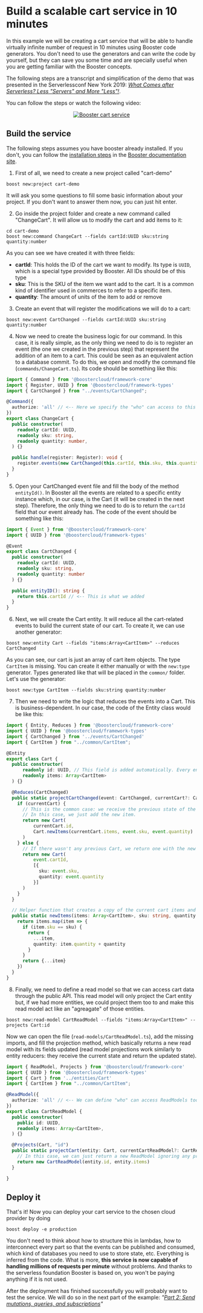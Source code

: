# Build a scalable cart service in 10 minutes

In this example we will be creating a cart service that will be able to handle virtually infinite number of request in
10 minutes using Booster code generators. You don't need to use the generators and can write the code by yourself, but
they can save you some time and are specially useful when you are getting familiar with the Booster concepts.

The following steps are a transcript and simplification of the demo that was presented in the Serverlessconf New York 2019:
_[What Comes after Serverless? Less "Servers" and More "Less"!](https://acloud.guru/series/serverlessconf-nyc-2019/view/after-serverless)_.

You can follow the steps or watch the following video:
<p align="center">
  <a href="https://www.youtube.com/watch?v=DyYB7YscN_c">
    <img src="https://img.youtube.com/vi/DyYB7YscN_c/0.jpg" alt="Booster cart service">
  </a>
</p>

## Build the service
The following steps assumes you have booster already installed. If you don't, you can follow the [installation steps](http://docs.booster.cloud/#installing-booster)
in the [Booster documentation site](http://docs.booster.cloud). 

1. First of all, we need to create a new project called "cart-demo"
```shell script
boost new:project cart-demo
```
It will ask you some questions to fill some basic information about your project. If you don't want to answer them now,
you can just hit enter.

2. Go inside the project folder and create a new command called "ChangeCart". It will allow us to modify the cart and add items to it:
```shell script
cd cart-demo
boost new:command ChangeCart --fields cartId:UUID sku:string quantity:number
```
As you can see we have created it with three fields:
* **cartId**: This holds the ID of the cart we want to modify. Its type is `UUID`, which is a special type provided by Booster. All IDs should be of this type
* **sku**: This is the SKU of the item we want add to the cart. It is a common kind of identifier used in commerces to refer to a specific item.
* **quantity**: The amount of units of the item to add or remove

3. Create an event that will register the modifications we will do to a cart:
```shell script
boost new:event CartChanged --fields cartId:UUID sku:string quantity:number
```

4. Now we need to create the business logic for our command. In this case, it is really simple, as the only thing we need
to do is to register an event (the one we created in the previous step) that represent the addition of an item to a cart.
This could be seen as an equivalent action to a database commit.
To do this, we open and modify the command file (`commands/ChangeCart.ts`). Its code should be something like this:
```typescript
import { Command } from '@boostercloud/framework-core'
import { Register, UUID } from '@boostercloud/framework-types'
import { CartChanged } from "../events/CartChanged";

@Command({
  authorize: 'all' // <-- Here we specify the "who" can access to this command. We'll use 'all' now (public access)
})
export class ChangeCart {
  public constructor(
    readonly cartId: UUID,
    readonly sku: string,
    readonly quantity: number,
  ) {}

  public handle(register: Register): void {
    register.events(new CartChanged(this.cartId, this.sku, this.quantity)) // <-- This is the main change we did
  }
}
```

5. Open your CartChanged event file and fill the body of the method `entityId()`. In Booster all the events are related to
a specific entity instance which, in our case, is the Cart (it will be created in the next step). Therefore, the only thing we need to do is to return the `cartId` field that our event already has.
The code of the event should be something like this:
```typescript
import { Event } from '@boostercloud/framework-core'
import { UUID } from '@boostercloud/framework-types'

@Event
export class CartChanged {
  public constructor(
    readonly cartId: UUID,
    readonly sku: string,
    readonly quantity: number
  ) {}

  public entityID(): string {
    return this.cartId // <-- This is what we added
  }
}
```

6. Next, we will create the Cart entity. It will reduce all the cart-related events to build
the current state of our cart. To create it, we can use another generator:
```shell script
boost new:entity Cart --fields "items:Array<CartItem>" --reduces CartChanged
```
As you can see, our cart is just an array of cart item objects. The type `CartItem` is missing. You can create it either manually or with the `new:type` generator. Types generated like that will be placed in the `common/` folder. Let's use the generator:
```shell script
boost new:type CartItem --fields sku:string quantity:number
```

7. Then we need to write the logic that reduces the events into a Cart. This is business-dependent. In our case,
the code of the Entity class would be like this:
```typescript
import { Entity, Reduces } from '@boostercloud/framework-core'
import { UUID } from '@boostercloud/framework-types'
import { CartChanged } from '../events/CartChanged'
import { CartItem } from "../common/CartItem";

@Entity
export class Cart {
  public constructor(
      readonly id: UUID, // This field is added automatically. Every entity decorated with "@Entity" must have this field
      readonly items: Array<CartItem>
  ) {}

  @Reduces(CartChanged)
  public static projectCartChanged(event: CartChanged, currentCart?: Cart): Cart {
    if (currentCart) {
      // This is the common case: we receive the previous state of the cart and modify it according to the event received.
      // In this case, we just add the new item.
      return new Cart(
          currentCart.id,
          Cart.newItems(currentCart.items, event.sku, event.quantity)
      )
    } else {
      // If there wasn't any previous Cart, we return one with the new item in it
      return new Cart(
          event.cartId,
          [{
            sku: event.sku,
            quantity: event.quantity
          }]
      )
    }
  }

  // Helper function that creates a copy of the current cart items and adds the new one
  public static newItems(items: Array<CartItem>, sku: string, quantity: number): Array<CartItem> {
    return items.map(item => {
      if (item.sku == sku) {
        return {
          ...item,
          quantity: item.quantity + quantity
        }
      }
      return {...item}
    })
  }
}
```

8. Finally, we need to define a read model so that we can access cart data through the public API. This read model will only project the Cart entity but, if we had more entities, we could project them too to and make this read model act like an "agreagate" of those entities. 
```shell script
boost new:read-model CartReadModel --fields "items:Array<CartItem>" --projects Cart:id
```
Now we can open the file (`read-models/CartReadModel.ts`), add the missing imports, and fill the projection method, which basically returns a new read model with its fields updated (read model projections work similarly to entity reducers: they receive the current state and return the updated state). 

``` typescript
import { ReadModel, Projects } from '@boostercloud/framework-core'
import { UUID } from '@boostercloud/framework-types'
import { Cart } from '../entities/Cart'
import { CartItem } from "../common/CartItem";

@ReadModel({
  authorize: 'all' // <-- We can define "who" can access ReadModels too. This time, everyone can access
})
export class CartReadModel {
  public constructor(
    public id: UUID,
    readonly items: Array<CartItem>,
  ) {}

  @Projects(Cart, "id")
  public static projectCart(entity: Cart, currentCartReadModel?: CartReadModel): CartReadModel {
    // In this case, we can just return a new ReadModel ignoring any previous state
    return new CartReadModel(entity.id, entity.items) 
  }

}
```
## Deploy it
That's it! Now you can deploy your cart service to the chosen cloud provider by doing 
```shell script
boost deploy -e production
```
You don't need to think about how to structure this in lambdas, how to interconnect every part so that the events can be published and
consumed, which kind of databases you need to use to store state, etc.
Everything is inferred from the code. What is more, **this service is now capable of handling millions of requests per minute**
without problems. And thanks to the serverless foundation Booster is based on, you won't be paying anything if it is not used.

After the deployment has finished successfully you will probably want to test the service.
We will do so in the next part of the example: _"[Part 2: Send mutations, queries, and subscriptions](part-2-send-mutations-queries-subscriptions.md)"_
